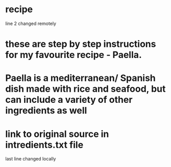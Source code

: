 # recipe
line 2 changed remotely
# these are step by step instructions for my favourite recipe - Paella. 
# Paella is a mediterranean/ Spanish dish made with rice and seafood, but can include a variety of other ingredients as well

# link to original source in intredients.txt file
last line changed locally
